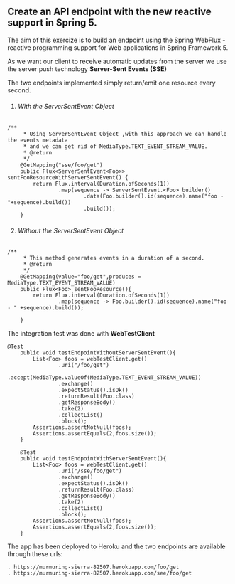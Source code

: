 ## Create an API endpoint with the new reactive support in Spring 5. 

The aim of this exercize is to build an endpoint using the Spring WebFlux - reactive programming support for Web applications in Spring Framework 5.

As we want our client to receive automatic updates from the server we use the server push technology **Server-Sent Events (SSE)**

The two endpoints implemented simply return/emit one resource every second.

1. ###### With the ServerSentEvent Object

```
/**
     * Using ServerSentEvent Object ,with this approach we can handle the events metadata
     * and we can get rid of MediaType.TEXT_EVENT_STREAM_VALUE.
     * @return
     */
    @GetMapping("sse/foo/get")
    public Flux<ServerSentEvent<Foo>> sentFooResourceWithServerSentEvent() {
        return Flux.interval(Duration.ofSeconds(1))
                .map(sequence -> ServerSentEvent.<Foo> builder()
                        .data(Foo.builder().id(sequence).name("foo - "+sequence).build())
                        .build());
    }
```

2. ###### Without the ServerSentEvent Object

```
/**
     * This method generates events in a duration of a second.
     * @return
     */
    @GetMapping(value="foo/get",produces = MediaType.TEXT_EVENT_STREAM_VALUE)
    public Flux<Foo> sentFooResource(){
        return Flux.interval(Duration.ofSeconds(1))
                .map(sequence -> Foo.builder().id(sequence).name("foo - " +sequence).build());

    }
```

The integration test was done with **WebTestClient**

```
@Test
	public void testEndpointWithoutServerSentEvent(){
		List<Foo> foos = webTestClient.get()
				.uri("/foo/get")
				.accept(MediaType.valueOf(MediaType.TEXT_EVENT_STREAM_VALUE))
				.exchange()
				.expectStatus().isOk()
				.returnResult(Foo.class)
				.getResponseBody()
				.take(2)
				.collectList()
				.block();
		Assertions.assertNotNull(foos);
		Assertions.assertEquals(2,foos.size());
	}

	@Test
	public void testEndpointWithServerSentEvent(){
		List<Foo> foos = webTestClient.get()
				.uri("/sse/foo/get")
				.exchange()
				.expectStatus().isOk()
				.returnResult(Foo.class)
				.getResponseBody()
				.take(2)
				.collectList()
				.block();
		Assertions.assertNotNull(foos);
		Assertions.assertEquals(2,foos.size());
	}
```
The app has been deployed to Heroku and the two endpoints are available through these urls:
    
    . https://murmuring-sierra-82507.herokuapp.com/foo/get
    . https://murmuring-sierra-82507.herokuapp.com/see/foo/get

